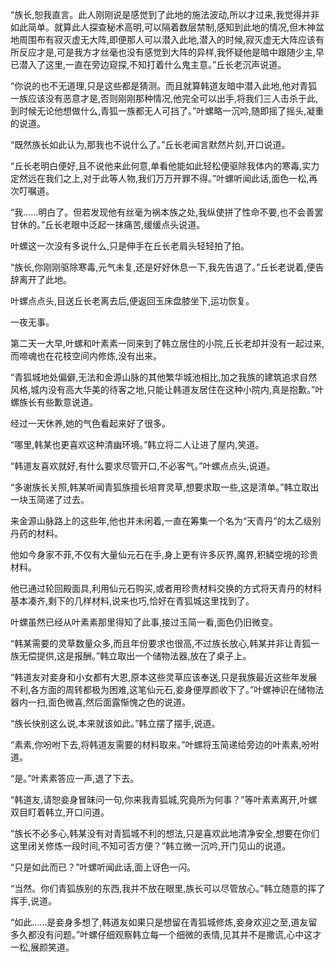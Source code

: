 
“族长,恕我直言。此人刚刚说是感觉到了此地的施法波动,所以才过来,我觉得并非如此简单。就算此人探查秘术高明,可以隔着数层禁制,感知到此地的情况,但木神盆地周围布有寂灭虚无大阵,即便那人可以潜入此地,潜入的时候,寂灭虚无大阵应该有所反应才是,可是我方才丝毫也没有感觉到大阵的异样,我怀疑他是暗中跟随少主,早已潜入了这里,一直在旁边窥探,不知打着什么鬼主意。”丘长老沉声说道。

“你说的也不无道理,只是这些都是猜测。而且就算韩道友暗中潜入此地,他对青狐一族应该没有恶意才是,否则刚刚那种情况,他完全可以出手,将我们三人击杀于此,到时候无论他想做什么,青狐一族都无人可挡了。”叶螺略一沉吟,随即摇了摇头,凝重的说道。

“既然族长如此认为,那我也不说什么了。”丘长老闻言默然片刻,开口说道。

“丘长老明白便好,且不说他来此何意,单看他能如此轻松便驱除我体内的寒毒,实力定然远在我们之上,对于此等人物,我们万万开罪不得。”叶螺听闻此话,面色一松,再次叮嘱道。

“我……明白了。但若发现他有丝毫为祸本族之处,我纵使拼了性命不要,也不会善罢甘休的。”丘长老眼中泛起一抹痛苦,缓缓点头说道。

叶螺这一次没有多说什么,只是伸手在丘长老肩头轻轻拍了拍。

“族长,你刚刚驱除寒毒,元气未复,还是好好休息一下,我先告退了。”丘长老说着,便告辞离开了此地。

叶螺点点头,目送丘长老离去后,便返回玉床盘膝坐下,运功恢复。

一夜无事。

第二天一大早,叶螺和叶素素一同来到了韩立居住的小院,丘长老却并没有一起过来,而啼魂也在花枝空间内修炼,没有出来。

“青狐城地处偏僻,无法和金源山脉的其他繁华城池相比,加之我族的建筑追求自然风格,城内没有高大华美的待客之地,只能让韩道友居住在这种小院内,真是抱歉。”叶螺族长有些歉意说道。

经过一天休养,她的气色看起来好了很多。

“哪里,韩某也更喜欢这种清幽环境。”韩立将二人让进了屋内,笑道。

“韩道友喜欢就好,有什么要求尽管开口,不必客气。”叶螺点点头,说道。

“多谢族长关照,韩某听闻青狐族擅长培育灵草,想要求取一些,这是清单。”韩立取出一块玉简递了过去。

来金源山脉路上的这些年,他也并未闲着,一直在筹集一个名为“天青丹”的太乙级别丹药的材料。

他如今身家不菲,不仅有大量仙元石在手,身上更有许多灰界,魔界,积鳞空境的珍贵材料。

他已通过轮回殿面具,利用仙元石购买,或者用珍贵材料交换的方式将天青丹的材料基本凑齐,剩下的几样材料,说来也巧,恰好在青狐城这里找到了。

叶螺虽然已经从叶素素那里得知了此事,接过玉简一看,面色仍旧微变。

“韩某需要的灵草数量众多,而且年份要求也很高,不过族长放心,韩某并非让青狐一族无偿提供,这是报酬。”韩立取出一个储物法器,放在了桌子上。

“韩道友对妾身和小女都有大恩,原本这些灵草应该奉送,只是我族最近这些年发展不利,各方面的周转都极为困难,这笔仙元石,妾身便厚颜收下了。”叶螺神识在储物法器内一扫,面色微喜,然后面露惭愧之色的说道。

“族长快别这么说,本来就该如此。”韩立摆了摆手,说道。

“素素,你吩咐下去,将韩道友需要的材料取来。”叶螺将玉简递给旁边的叶素素,吩咐道。

“是。”叶素素答应一声,退了下去。

“韩道友,请恕妾身冒昧问一句,你来我青狐城,究竟所为何事？”等叶素素离开,叶螺双目盯着韩立,开口问道。

“族长不必多心,韩某没有对青狐城不利的想法,只是喜欢此地清净安全,想要在你们这里闭关修炼一段时间,不知可否方便？”韩立微一沉吟,开门见山的说道。

“只是如此而已？”叶螺听闻此话,面上讶色一闪。

“当然。你们青狐族别的东西,我并不放在眼里,族长可以尽管放心。”韩立随意的挥了挥手,说道。

“如此……是妾身多想了,韩道友如果只是想留在青狐城修炼,妾身欢迎之至,道友留多久都没有问题。”叶螺仔细观察韩立每一个细微的表情,见其并不是撒谎,心中这才一松,展颜笑道。